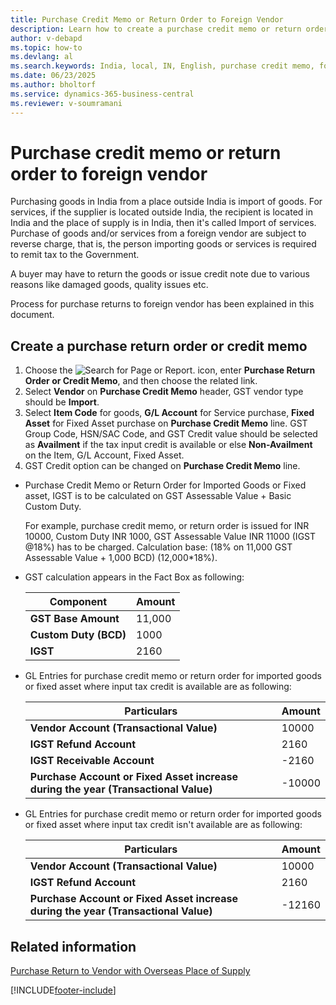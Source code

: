 ```yaml
---
title: Purchase Credit Memo or Return Order to Foreign Vendor
description: Learn how to create a purchase credit memo or return order to a foreign vendor in India, including GST and reverse charge considerations.
author: v-debapd
ms.topic: how-to
ms.devlang: al
ms.search.keywords: India, local, IN, English, purchase credit memo, foreign vendor
ms.date: 06/23/2025
ms.author: bholtorf
ms.service: dynamics-365-business-central
ms.reviewer: v-soumramani
---
```


# Purchase credit memo or return order to foreign vendor

Purchasing goods in India from a place outside India is import of goods. For services, if the supplier is located outside India, the recipient is located in India and the place of supply is in India, then it's called Import of services. Purchase of goods and/or services from a foreign vendor are subject to reverse charge, that is, the person importing goods or services is required to remit tax to the Government.

A buyer may have to return the goods or issue credit note due to various reasons like damaged goods, quality issues etc.

Process for purchase returns to foreign vendor has been explained in this document.

## Create a purchase return order or credit memo

1. Choose the ![Search for Page or Report.](image/search_small.png "Search for Page or Report icon") icon, enter **Purchase Return Order or Credit Memo**, and then choose the related link.
1. Select **Vendor** on **Purchase Credit Memo** header, GST vendor type should be **Import**.
1. Select **Item Code** for goods, **G/L Account** for Service purchase, **Fixed Asset** for Fixed Asset purchase on **Purchase Credit Memo** line. GST Group Code, HSN/SAC Code, and GST Credit value should be selected as **Availment** if the tax input credit is available or else **Non-Availment** on the Item, G/L Account, Fixed Asset.
1. GST Credit option can be changed on **Purchase Credit Memo** line.

- Purchase Credit Memo or Return Order for Imported Goods or Fixed asset, IGST is to be calculated on GST Assessable Value + Basic Custom Duty.

  For example, purchase credit memo, or return order is issued for INR 10000, Custom Duty INR 1000, GST Assessable Value INR 11000 (IGST @18%) has to be charged. Calculation base:  (18% on 11,000 GST Assessable Value + 1,000 BCD) (12,000*18%).

- GST calculation appears in the Fact Box as following:

    |Component|Amount|
    |----------------------------------|---------------------------------------|  
    |**GST Base Amount**|11,000|
    |**Custom Duty (BCD)**|1000|  
    |**IGST**|2160|

- GL Entries for purchase credit memo or return order for imported goods or fixed asset where input tax credit is available are as following:

    |Particulars|Amount|
    |----------------------------------|---------------------------------------|
    |**Vendor Account (Transactional Value)**|10000|
    |**IGST Refund Account**|2160|
    |**IGST Receivable Account**|-2160|
    |**Purchase Account or Fixed Asset increase during the year (Transactional Value)**|-10000|

- GL Entries for purchase credit memo or return order for imported goods or fixed asset where input tax credit isn't available are as following:

    |Particulars|Amount|
    |----------------------------------|---------------------------------------|
    |**Vendor Account (Transactional Value)**|10000|
    |**IGST Refund Account**|2160|
    |**Purchase Account or Fixed Asset increase during the year (Transactional Value)**|-12160|

## Related information

[Purchase Return to Vendor with Overseas Place of Supply](GST-Return-of-Service-for-Overseas-Place-of-supply-Registered-Vendor.md)

[!INCLUDE[footer-include](../../includes/footer-banner.md)]
